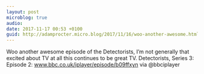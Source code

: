 ```yaml
---
layout: post
microblog: true
audio: 
date: 2017-11-17 00:53 +0100
guid: http://adamprocter.micro.blog/2017/11/16/woo-another-awesome.html
---
```

Woo another awesome episode of the Detectorists, I’m not generally that excited about TV at all this continues to be great TV. Detectorists, Series 3: Episode 2: www.bbc.co.uk/iplayer/episode/b09ffxyn via @bbciplayer
